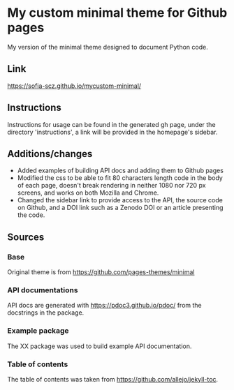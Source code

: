 # My custom minimal theme for Github pages

My version of the minimal theme designed to document Python code. 

## Link

https://sofia-scz.github.io/mycustom-minimal/

## Instructions

Instructions for usage can be found in the generated gh page, under the directory 'instructions', a link will be
provided in the homepage's sidebar.

## Additions/changes

* Added examples of building API docs and adding them to Github pages
* Modified the css to be able to fit 80 characters length code in the body of each page, doesn't break
rendering in neither 1080 nor 720 px screens, and works on both Mozilla and Chrome.
* Changed the sidebar link to provide access to the API, the source code on Github, and a DOI link such
as a Zenodo DOI or an article presenting the code.

## Sources

### Base

Original theme is from https://github.com/pages-themes/minimal

### API documentations

API docs are generated with https://pdoc3.github.io/pdoc/ from the docstrings in the package. 

### Example package

The XX package was used to build example API documentation.

### Table of contents

The table of contents was taken from https://github.com/allejo/jekyll-toc.
